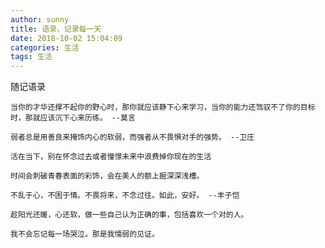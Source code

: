 ```yaml
---
author: sunny
title: 语录，记录每一天
date: 2018-10-02 15:04:09
categories: 生活
tags: 生活
---
```


随记语录

```
当你的才华还撑不起你的野心时，那你就应该静下心来学习，当你的能力还驾驭不了你的目标时，那就应该沉下心来历练。 --莫言
```

<!-- more -->

```
弱者总是用善良来掩饰内心的软弱，而强者从不畏惧对手的强势。 --卫庄
```

```
活在当下，别在怀念过去或者憧憬未来中浪费掉你现在的生活
```

```
时间会刺破青春表面的彩饰，会在美人的额上掘深深浅槽。
```

```
不乱于心，不困于情。不畏将来，不念过往。如此，安好。 --丰子恺
```

```
趁阳光还暖，心还软，做一些自己认为正确的事，包括喜欢一个对的人。
```

```
我不会忘记每一场哭泣。那是我懦弱的见证。
```
